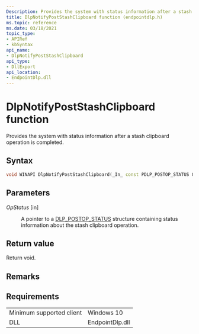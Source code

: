 ```yaml
---
Description: Provides the system with status information after a stash clipboard operation is completed.
title: DlpNotifyPostStashClipboard function (endpointdlp.h)
ms.topic: reference
ms.date: 03/18/2021
topic_type: 
- APIRef
- kbSyntax
api_name: 
- DlpNotifyPostStashClipboard
api_type: 
- DllExport
api_location: 
- EndpointDlp.dll
---
```


# DlpNotifyPostStashClipboard function

Provides the system with status information after a stash clipboard operation is completed.

## Syntax


```C++
void WINAPI DlpNotifyPostStashClipboard(_In_ const PDLP_POSTOP_STATUS OpStatus);
```



## Parameters


<dl> <dt>

*OpStatus* \[in\]
</dt> <dd>

A pointer to a [DLP_POSTOP_STATUS](enpointdlp-dlp_postop_status.md) structure containing status information about the stash clipboard operation.

</dd> </dl>


## Return value

Return void.

## Remarks


## Requirements



|                                     |                                                                                         |
|-------------------------------------|-----------------------------------------------------------------------------------------|
| Minimum supported client<br/> | Windows 10                                             |
| DLL<br/>                      | EndpointDlp.dll |